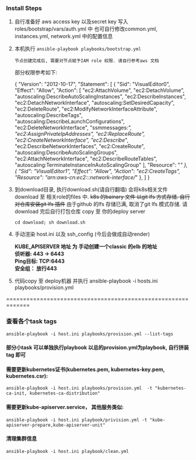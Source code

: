 ### Install Steps
1.  自行准备好 aws access key 以及secret key 写入 roles/bootstrap/vars/auth.yml 中
也可自行修改common.yml, instances.yml, network.yml 中的配置信息

2.  本机执行 `ansible-playbook playbooks/bootstrap.yml`

    `节点创建完成后, 需要对节点赋予IAM role 权限. 请自行参考aws 文档`
    
     部分权限参考如下:
     
    
    {
    "Version": "2012-10-17",
    "Statement": [
        {
            "Sid": "VisualEditor0",
            "Effect": "Allow",
            "Action": [
                "ec2:AttachVolume",
                "ec2:DetachVolume",
                "autoscaling:DescribeAutoScalingInstances",
                "ec2:DescribeInstances",
                "ec2:DetachNetworkInterface",
                "autoscaling:SetDesiredCapacity",
                "ec2:DeleteRoute",
                "ec2:ModifyNetworkInterfaceAttribute",
                "autoscaling:DescribeTags",
                "autoscaling:DescribeLaunchConfigurations",
                "ec2:DeleteNetworkInterface",
                "ssmmessages:*",
                "ec2:AssignPrivateIpAddresses",
                "ec2:ReplaceRoute",
                "ec2:CreateNetworkInterface",
                "ec2:Describe*",
                "ec2:DescribeNetworkInterfaces",
                "ec2:CreateRoute",
                "autoscaling:DescribeAutoScalingGroups",
                "ec2:AttachNetworkInterface",
                "ec2:DescribeRouteTables",
                "autoscaling:TerminateInstanceInAutoScalingGroup"
            ],
            "Resource": "*"
        },
        {
            "Sid": "VisualEditor1",
            "Effect": "Allow",
            "Action": "ec2:CreateTags",
            "Resource": "arn:aws-cn:ec2:*:*:network-interface/*"
        },
    ]
    }

    
       
3.  到download目录, 执行download.sh(请自行翻墙) 会将k8s相关文件download 至 相关role的files 中.
    ~~k8s 的bainary 文件 以git lfs 方式存储. 自行对仓库安装git lfs 插件~~
    由于github 的lfs 存储已满, 取消了git lfs 模式存储. 请download 完后自行打包仓库 copy 至 你的deploy server

    `cd download; sh download.sh`
      
4. 手动渲染 host.ini 以及 ssh_config (今后会做成自动render) 

    **KUBE_APISERVER 地址 为 手动创建一个classic 的elb 的地址**    
    **侦听器: 443 -> 6443**  
    **Ping目标: TCP:6443**   
    **安全组： 放行443**
              
5. 代码copy 至 deploy机器 并执行
    ansible-playbook -i hosts.ini playbooks/provision.yml  

=============================================================
### 查看各个task tags
`ansible-playbook -i host.ini playbooks/provision.yml --list-tags`

#### 部分小task 可以单独执行playbook 以总的provision.yml为playbook, 自行拼装tag 即可

#### 需要更新kubernetes证书(kubernetes.pem, kubernetes-key.pem, kubernetes.csr):
    ansible-playbook -i host.ini playbooks/provision.yml  -t "kubernetes-ca-init, kubernetes-ca-distribution"
    
#### 需要更新kube-apiserver.service， 其他服务类似:
    ansible-playbook -i host.ini playbook/privision.yml -t "kube-apiserver-prepare,kube-apiserver-unit"
    
#### 清理集群信息
    ansible-playbook -i host.ini playbook/clean.yml    







